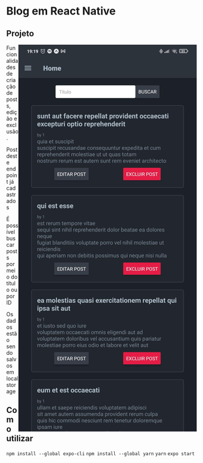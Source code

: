 <h1>Blog em React Native</h1>

<h2>Projeto</h2>
<img align="right" heigth="400px" alt="home do blog" src="https://github.com/KistVictor/Blog_React-Native/blob/main/src/doc/home.jpg" ></img>
<p>Funcionalidades de criação de posts, edição e exclusão.</p>
<p>Post <a src="https://jsonplaceholder.typicode.com/posts">deste endpoint</a> já cadastrados</p>
<p>É possível buscar posts por meio do título ou por ID</p>
<p>Os dados estão sendo salvos em local storage</p>

<h2>Como utilizar</h2>
<code>npm install --global expo-cli</code>
<code>npm install --global yarn</code>
<code>yarn</code>
<code>expo start</code>
